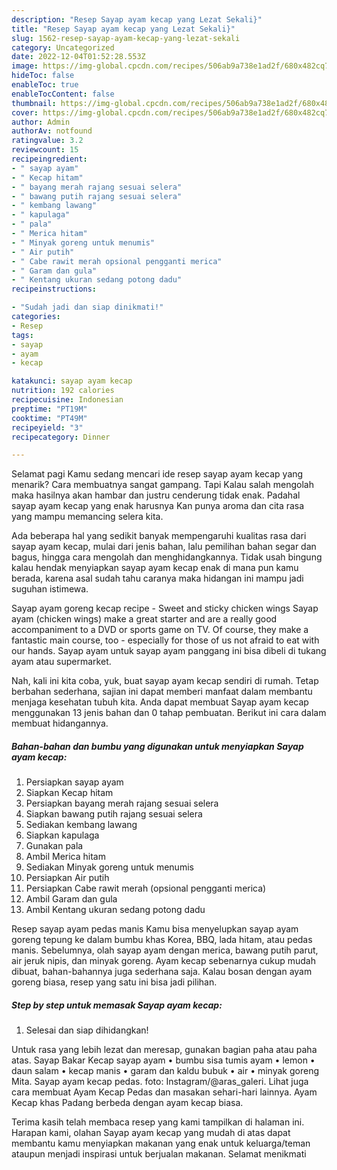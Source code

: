 ```yaml
---
description: "Resep Sayap ayam kecap yang Lezat Sekali}"
title: "Resep Sayap ayam kecap yang Lezat Sekali}"
slug: 1562-resep-sayap-ayam-kecap-yang-lezat-sekali
category: Uncategorized
date: 2022-12-04T01:52:28.553Z
image: https://img-global.cpcdn.com/recipes/506ab9a738e1ad2f/680x482cq70/sayap-ayam-kecap-foto-resep-utama.jpg
hideToc: false
enableToc: true
enableTocContent: false
thumbnail: https://img-global.cpcdn.com/recipes/506ab9a738e1ad2f/680x482cq70/sayap-ayam-kecap-foto-resep-utama.jpg
cover: https://img-global.cpcdn.com/recipes/506ab9a738e1ad2f/680x482cq70/sayap-ayam-kecap-foto-resep-utama.jpg
author: Admin
authorAv: notfound
ratingvalue: 3.2
reviewcount: 15
recipeingredient:
- " sayap ayam"
- " Kecap hitam"
- " bayang merah rajang sesuai selera"
- " bawang putih rajang sesuai selera"
- " kembang lawang"
- " kapulaga"
- " pala"
- " Merica hitam"
- " Minyak goreng untuk menumis"
- " Air putih"
- " Cabe rawit merah opsional pengganti merica"
- " Garam dan gula"
- " Kentang ukuran sedang potong dadu"
recipeinstructions:

- "Sudah jadi dan siap dinikmati!"
categories:
- Resep
tags:
- sayap
- ayam
- kecap

katakunci: sayap ayam kecap 
nutrition: 192 calories
recipecuisine: Indonesian
preptime: "PT19M"
cooktime: "PT49M"
recipeyield: "3"
recipecategory: Dinner

---
```



Selamat pagi Kamu sedang mencari ide resep sayap ayam kecap yang menarik? Cara membuatnya sangat gampang. Tapi Kalau salah mengolah maka hasilnya akan hambar dan justru cenderung tidak enak. Padahal sayap ayam kecap yang enak harusnya Kan punya aroma dan cita rasa yang mampu memancing selera kita.


Ada beberapa hal yang sedikit banyak mempengaruhi kualitas rasa dari sayap ayam kecap, mulai dari jenis bahan, lalu pemilihan bahan segar dan bagus, hingga cara mengolah dan menghidangkannya. Tidak usah bingung kalau hendak menyiapkan sayap ayam kecap enak di mana pun kamu berada, karena asal sudah tahu caranya maka hidangan ini mampu jadi suguhan istimewa.

Sayap ayam goreng kecap recipe - Sweet and sticky chicken wings Sayap ayam (chicken wings) make a great starter and are a really good accompaniment to a DVD or sports game on TV. Of course, they make a fantastic main course, too - especially for those of us not afraid to eat with our hands. Sayap ayam untuk sayap ayam panggang ini bisa dibeli di tukang ayam atau supermarket.


Nah, kali ini kita coba, yuk, buat sayap ayam kecap sendiri di rumah. Tetap berbahan sederhana, sajian ini dapat memberi manfaat dalam membantu menjaga kesehatan tubuh kita. Anda dapat membuat Sayap ayam kecap menggunakan 13 jenis bahan dan 0 tahap pembuatan. Berikut ini cara dalam membuat hidangannya.

<!--inarticleads1-->

##### Bahan-bahan dan bumbu yang digunakan untuk menyiapkan Sayap ayam kecap:

1. Persiapkan  sayap ayam
1. Siapkan  Kecap hitam
1. Persiapkan  bayang merah rajang sesuai selera
1. Siapkan  bawang putih rajang sesuai selera
1. Sediakan  kembang lawang
1. Siapkan  kapulaga
1. Gunakan  pala
1. Ambil  Merica hitam
1. Sediakan  Minyak goreng untuk menumis
1. Persiapkan  Air putih
1. Persiapkan  Cabe rawit merah (opsional pengganti merica)
1. Ambil  Garam dan gula
1. Ambil  Kentang ukuran sedang potong dadu


Resep sayap ayam pedas manis Kamu bisa menyelupkan sayap ayam goreng tepung ke dalam bumbu khas Korea, BBQ, lada hitam, atau pedas manis. Sebelumnya, olah sayap ayam dengan merica, bawang putih parut, air jeruk nipis, dan minyak goreng. Ayam kecap sebenarnya cukup mudah dibuat, bahan-bahannya juga sederhana saja. Kalau bosan dengan ayam goreng biasa, resep yang satu ini bisa jadi pilihan. 

<!--inarticleads2-->

##### Step by step untuk memasak Sayap ayam kecap:


1. Selesai dan siap dihidangkan!

Untuk rasa yang lebih lezat dan meresap, gunakan bagian paha atau paha atas. Sayap Bakar Kecap sayap ayam • bumbu sisa tumis ayam • lemon • daun salam • kecap manis • garam dan kaldu bubuk • air • minyak goreng Mita. Sayap ayam kecap pedas. foto: Instagram/@aras_galeri. Lihat juga cara membuat Ayam Kecap Pedas dan masakan sehari-hari lainnya. Ayam Kecap khas Padang berbeda dengan ayam kecap biasa. 

Terima kasih telah membaca resep yang kami tampilkan di halaman ini. Harapan kami, olahan Sayap ayam kecap yang mudah di atas dapat membantu kamu menyiapkan makanan yang enak untuk keluarga/teman ataupun menjadi inspirasi untuk berjualan makanan. Selamat menikmati
